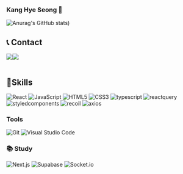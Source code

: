 ### Kang Hye Seong 👋

![Anurag's GitHub stats](https://github-readme-stats.vercel.app/api?username=Wuid0801&show_icons=true&theme=radical))


## 📞 Contact 
<div style="display:flex; flex-direction:row;">
    <a href="https://www.instagram.com/hye_seong0801/">
        <img src="https://img.shields.io/badge/Instagram-E4405F?style=for-the-badge&logo=Instagram&logoColor=white"> 
    </a>
    <a href="mailto:pig10326@gmail.com">
        <img src="https://img.shields.io/badge/Gmail-EA4335?style=for-the-badge&logo=Gmail&logoColor=white"> 
    </a>
</div><br>


## 💪Skills

![React](https://img.shields.io/badge/React-61DAFB.svg?&style=for-the-badge&logo=React&logoColor=white)
![JavaScript](https://img.shields.io/badge/JavaScript-F7DF1E.svg?&style=for-the-badge&logo=JavaScript&logoColor=white)
![HTML5](https://img.shields.io/badge/HTML5-E34F26.svg?&style=for-the-badge&logo=HTML5&logoColor=white)
![CSS3](https://img.shields.io/badge/CSS3-1572B6.svg?&style=for-the-badge&logo=CSS3&logoColor=white)
![typescript](https://img.shields.io/badge/typescript-3178C6.svg?&style=for-the-badge&logo=typescript&logoColor=white)
![reactquery](https://img.shields.io/badge/reactquery-FF4154.svg?&style=for-the-badge&logo=reactquery&logoColor=white)
![styledcomponents](https://img.shields.io/badge/styledcomponents-DB7093.svg?&style=for-the-badge&logo=styledcomponents&logoColor=white)
![recoil](https://img.shields.io/badge/recoil-3578E5.svg?&style=for-the-badge&logo=recoil&logoColor=white)
![axios](https://img.shields.io/badge/axios-5A29E4.svg?&style=for-the-badge&logo=axios&logoColor=white)



### Tools
![Git](https://img.shields.io/badge/Git-F05032.svg?&style=for-the-badge&logo=Git&logoColor=white)
![Visual Studio Code](https://img.shields.io/badge/Visual%20Studio%20Code-007ACC.svg?&style=for-the-badge&logo=Visual%20Studio%20Code&logoColor=white)



### 📚 Study
![Next.js](https://img.shields.io/badge/Next.js-000000.svg?&style=for-the-badge&logo=Next.js&logoColor=white)
![Supabase](https://img.shields.io/badge/Supabase-3ECF8E.svg?&style=for-the-badge&logo=Supabase&logoColor=white)
![Socket.io](https://img.shields.io/badge/Socket.io-010101.svg?&style=for-the-badge&logo=Socket.io&logoColor=white)
